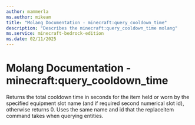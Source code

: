```yaml
---
author: mammerla
ms.author: mikeam
title: "Molang Documentation - minecraft:query_cooldown_time"
description: "Describes the minecraft:query_cooldown_time molang"
ms.service: minecraft-bedrock-edition
ms.date: 02/11/2025 
---
```


# Molang Documentation - minecraft:query_cooldown_time

Returns the total cooldown time in seconds for the item held or worn by the specified equipment slot name (and if required second numerical slot id), otherwise returns 0. Uses the same name and id that the replaceitem command takes when querying entities.
